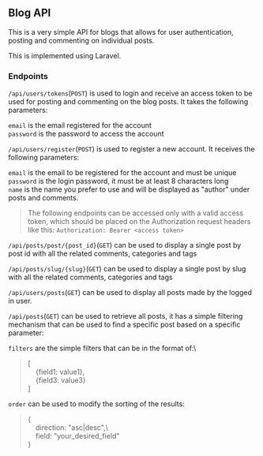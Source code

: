 ## Blog API

This is a very simple API for blogs that allows for user authentication, posting
and commenting on individual posts.

This is implemented using Laravel.

### Endpoints
`/api/users/tokens`(`POST`) is used to login and receive an access token to be used
for posting and commenting on the blog posts. It takes the following parameters:

`email` is the email registered for the account\
`password` is the password to access the account

`/api/users/register`(`POST`) is used to register a new account. It receives the following
parameters:

`email` is the email to be registered for the account and must be unique\
`password` is the login password, it must be at least 8 characters long\
`name` is the name you prefer to use and will be displayed as "author" under
posts and comments.

>The following endpoints can be accessed only with a valid access token, which should be placed 
>on the Authorization request headers like this: `Authorization: Bearer <access token>`

`/api/posts/post/{post_id}`(`GET`) can be used to display a single post by post id 
with all the related comments, categories and tags

`/api/posts/slug/{slug}`(`GET`) can be used to display a single post by slug with
all the related comments, categories and tags

`/api/users/posts`(`GET`) can be used to display all posts made by the logged in
user.

`/api/posts`(`GET`) can be used to retrieve all posts, it has a simple filtering
mechanism that can be used to find a specific post based on a specific parameter:

`filters` are the simple filters that can be in the format of:\
>[\
> &nbsp;&nbsp;&nbsp;&nbsp;{field1: value1},\
> &nbsp;&nbsp;&nbsp;&nbsp;{field3: value3}\
> ]

`order` can be used to modify the sorting of the results:
> {\
> &nbsp;&nbsp;&nbsp;&nbsp;direction: "asc|desc",\  
> &nbsp;&nbsp;&nbsp;&nbsp;field: "your_desired_field"\
> }
